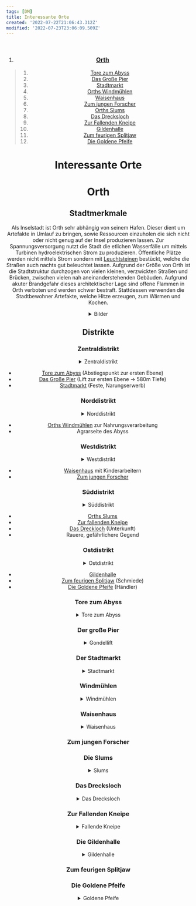 ```yaml
---
tags: [DM]
title: Interessante Orte
created: '2022-07-22T21:06:43.312Z'
modified: '2022-07-23T23:06:09.509Z'
---
```


<div class="meta_for_parser tablespecs" style="visibility:hidden">Interessante Orte</div>
<div class="grid-container" markdown="1" align="center">
  <div class="nav" markdown="1" align="center">

1. ### [Orth](#13)
> 1. [Tore zum Abyss](#3)
> 2. [Das Große Pier](#4)
> 3. [Stadtmarkt](#5)
> 4. [Orths Windmühlen](#6)
> 5. [Waisenhaus](7)
> 6. [Zum jungen Forscher](#8)
> 7. [Orths Slums](#9)
> 8. [Das Drecksloch](#1)
> 9. [Zur Fallenden Kneipe](#2)
> 10. [Gildenhalle](#10)
> 11. [Zum feurigen Splitjaw](#11)
> 12. [Die Goldene Pfeife](#12)

  </div>
  <div class="main" markdown="1" align="center">

# Interessante Orte

# <a name="13"></a> Orth

## Stadtmerkmale

Als Inselstadt ist Orth sehr abhängig von seinem Hafen. Dieser dient um Artefakte in Umlauf zu bringen, sowie Ressourcen einzuholen die sich nicht oder nicht genug auf der Insel produzieren lassen.
Zur Spannungsversorgung nutzt die Stadt die etlichen Wasserfälle um mittels Turbinen hydroelektrischen Strom zu produzieren.
Öffentliche Plätze werden nicht mittels Strom sondern mit [Leuchtsteinen](Artefakte) bestückt, welche die Straßen auch nachts gut beleuchtet lassen.
Aufgrund der Größe von Orth ist die Stadtstruktur durchzogen von vielen kleinen, verzwickten Straßen und Brücken, zwischen vielen nah aneinanderstehenden Gebäuden.
Aufgrund akuter Brandgefahr dieses architektischer Lage sind offene Flammen in Orth verboten und werden schwer bestraft.
Stattdessen verwenden die Stadtbewohner Artefakte, welche Hitze erzeugen, zum Wärmen und Kochen.

<details closed>
  <summary>Bilder</summary>

  <img src="https://cdn.discordapp.com/attachments/1000054154070327356/1000054455762440202/orth3.webp" alt="brücke">

  <img src="https://cdn.discordapp.com/attachments/1000054154070327356/1000054456211210330/orth4.webp" alt="wasserfall">

  <img src="https://cdn.discordapp.com/attachments/1000054154070327356/1000054456618065940/orth5.webp" alt="treppe">

  <img src="https://cdn.discordapp.com/attachments/1000054154070327356/1000054456953618553/orth6.webp" alt="kleiner platz">

  <img src="https://cdn.discordapp.com/attachments/1000054154070327356/1000054477568622712/orth7.webp" alt="dachlandschaft">

  <img src="https://cdn.discordapp.com/attachments/1000054154070327356/1000054477895766046/orth8.webp" alt="blick auf die Stadt">
</details>

## Distrikte

### Zentraldistrikt

<details closed>
  <summary>Zentraldistrikt</summary>
  <img src="https://cdn.discordapp.com/attachments/1000054154070327356/1000054478206148761/orth9.webp" alt="Zentraldistrikt">
</details>

  - [Tore zum Abyss](#3) (Abstiegspunkt zur ersten Ebene)
  - [Das Große Pier](#4) (Lift zur ersten Ebene -> 580m Tiefe)
  - [Stadtmarkt](#5) (Feste, Narungserwerb)

### Norddistrikt

<details closed>
  <summary>Norddistrikt</summary>
  <img src="https://cdn.discordapp.com/attachments/1000054154070327356/1000054478784958524/orth11.webp" alt="Norddistrikt">
</details>

  - [Orths Windmühlen](#6) zur Nahrungsverarbeitung
  - Agrarseite des Abyss

### Westdistrikt

<details closed>
  <summary>Westdistrikt</summary>
  <img src="https://cdn.discordapp.com/attachments/1000054154070327356/1000054455200383087/orth1.webp" alt="Westdistrikt">
</details>

  - [Waisenhaus](7) mit Kinderarbeitern
  - [Zum jungen Forscher](#8) 

### Süddistrikt

<details closed>
  <summary>Süddistrikt</summary>
  <img src="https://cdn.discordapp.com/attachments/1000054154070327356/1000054528831402004/orth-slum2.webp" alt="Süddistrikt">
</details>

  - [Orths Slums](#9)
  - [Zur fallenden Kneipe](#2) 
  - [Das Dreckloch](#1) (Unterkunft)
  - Rauere, gefährlichere Gegend

### Ostdistrikt

<details closed>
  <summary>Ostdistrikt</summary>
  <img src="https://cdn.discordapp.com/attachments/1000054154070327356/1000054479078564011/orth12.webp" alt="Ostdistrikt">
</details>

  - [Gildenhalle](#10)
  - [Zum feurigen Splitjaw](#11) (Schmiede)
  - [Die Goldene Pfeife](#12) (Händler)


### <a name="3"></a> Tore zum Abyss

<details closed>
  <summary>Tore zum Abyss</summary>
  <img src="https://cdn.discordapp.com/attachments/1000054154070327356/1000054480022282341/orth-gate.webp" alt="Tore zum Abyss">
</details>

### <a name="4"></a> Der große Pier

<details closed>
  <summary>Gondellift</summary>
  <img src="https://cdn.discordapp.com/attachments/1000054154070327356/1000054499911667742/orth-lift.webp" alt="Gondellift">
</details>

### <a name="5"></a> Der Stadtmarkt

<details closed>
  <summary>Stadtmarkt</summary>
  <img src="https://cdn.discordapp.com/attachments/1000054154070327356/1000054500817641502/orth-market.webp" alt="Stadtmarkt">
</details>

### <a name="6"></a> Windmühlen

<details closed>
  <summary>Windmühlen</summary>
  <img src="https://cdn.discordapp.com/attachments/1000054154070327356/1000054549656125480/orth-windmill.webp" alt="Windmühlen">
</details>

### <a name="7"></a> Waisenhaus

<details closed>
  <summary>Waisenhaus</summary>
  <img src="https://cdn.discordapp.com/attachments/1000054154070327356/1000054501903966258/orth-orphan3.webp" alt="Waisenhaus">
</details>

### <a name="8"></a> Zum jungen Forscher

### <a name="9"></a> Die Slums

<details closed>
  <summary>Slums</summary>
  <img src="https://cdn.discordapp.com/attachments/1000054154070327356/1000054547806429205/orth-slum4.webp" alt="Slums">
</details>

### <a name="1"></a> Das Drecksloch

<details closed>
  <summary>Das Drecksloch</summary>
  <img src="https://cdn.discordapp.com/attachments/1000054154070327356/1000054521378119800/orth-orphan6.webp" alt="Das Drecksloch">
</details>

### <a name="2"></a> Zur Fallenden Kneipe

<details closed>
  <summary>Fallende Kneipe</summary>
  <img src="https://cdn.discordapp.com/attachments/1000054154070327356/1000054523466887218/orth-pub.webp" alt="Fallende Kneipe">
</details>

### <a name="10"></a> Die Gildenhalle

<details closed>
  <summary>Gildenhalle</summary>
  <img src="https://cdn.discordapp.com/attachments/1000054154070327356/1000054499131523082/orth-guild.webp" alt="Gildenhalle">
</details>

### <a name="11"></a> Zum feurigen Splitjaw

### <a name="12"></a> Die Goldene Pfeife

<details closed>
  <summary>Goldene Pfeife</summary>
  <img src="https://cdn.discordapp.com/attachments/1000054154070327356/1000054524767117342/orth-shop2.webp" alt="Goldene Pfeife">
</details>




  </div>
</div>

